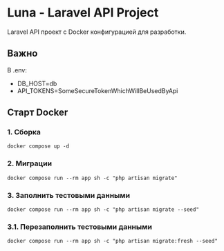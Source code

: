 # Luna - Laravel API Project

Laravel API проект с Docker конфигурацией для разработки.

## Важно
В .env:
- DB_HOST=db
- API_TOKENS=SomeSecureTokenWhichWillBeUsedByApi

## Старт Docker

### 1. Сборка
```
docker compose up -d
```

### 2. Миграции
```
docker compose run --rm app sh -c "php artisan migrate"
```

### 3. Заполнить тестовыми данными
```
docker compose run --rm app sh -c "php artisan migrate --seed"
```

### 3.1. Перезаполнить тестовыми данными
```
docker compose run --rm app sh -c "php artisan migrate:fresh --seed"
```
